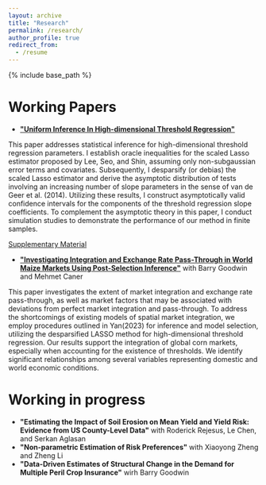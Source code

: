 ```yaml
---
layout: archive
title: "Research"
permalink: /research/
author_profile: true
redirect_from:
  - /resume
---
```


{% include base_path %}

Working Papers
======

* [__"Uniform Inference In High-dimensional Threshold Regression"__](https://hongqiangyan.github.io/files/Hongqiang_YAN_JMP.pdf)

This paper addresses statistical inference for high-dimensional threshold regression parameters. I establish oracle inequalities for the scaled Lasso estimator proposed by Lee, Seo, and Shin, assuming only non-subgaussian error terms and covariates. Subsequently, I desparsify (or debias) the scaled Lasso estimator and derive the asymptotic distribution of tests involving an increasing number of slope parameters in the sense of van de Geer et al. (2014). Utilizing these results, I construct asymptotically valid confidence intervals for the components of the threshold regression slope coefficients. To complement the asymptotic theory in this paper, I conduct simulation studies to demonstrate the performance of our method in finite samples.

[Supplementary Material](https://github.com/hongqiangyan/desparsified_Lasso_threshold_reg)

* [__"Investigating Integration and Exchange Rate Pass-Through in World Maize Markets Using Post-Selection Inference"__](https://hongqiangyan.github.io/files/Yan_Goodwin_Caner_Integration_World_Maize_Markets.pdf)  with Barry Goodwin and Mehmet Caner

This paper investigates the extent of market integration and exchange rate pass-through, as well as market factors that may be associated with deviations from perfect market integration and pass-through. To address the shortcomings of existing models of spatial market integration, we employ procedures outlined in Yan(2023)  for inference and model selection, utilizing the desparsified LASSO method for high-dimensional threshold regression. Our results support the integration of global corn markets, especially when accounting for the existence of thresholds. We identify significant relationships among several variables representing domestic and world economic conditions.

Working in progress
======

* __"Estimating the Impact of Soil Erosion on Mean Yield and Yield Risk: Evidence from US County-Level Data"__ with  Roderick Rejesus, Le Chen, and Serkan Aglasan
* __"Non-parametric Estimation of Risk Preferences"__ with Xiaoyong Zheng and Zheng Li
* __"Data-Driven Estimates of Structural Change in the Demand for Multiple Peril Crop Insurance"__ wirh Barry Goodwin
